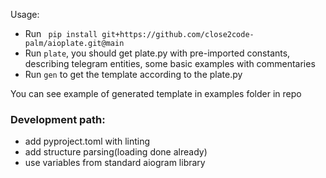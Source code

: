 Usage:
 - Run ` pip install git+https://github.com/close2code-palm/aioplate.git@main`
 - Run `plate`, you should get plate.py with pre-imported constants, describing telegram entities,
some basic examples with commentaries
 - Run `gen` to get the template according to the plate.py

You can see example of generated template in examples folder in repo

### Development path:
 - add pyproject.toml with linting
 - add structure parsing(loading done already)
 - use variables from standard aiogram library
